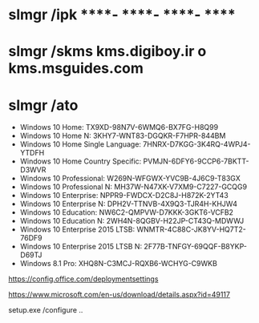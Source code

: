 # slmgr /ipk ****- ****- ****- ****

# slmgr /skms kms.digiboy.ir      o      kms.msguides.com

# slmgr /ato

* Windows 10 Home: TX9XD-98N7V-6WMQ6-BX7FG-H8Q99
* Windows 10 Home N: 3KHY7-WNT83-DGQKR-F7HPR-844BM
* Windows 10 Home Single Language: 7HNRX-D7KGG-3K4RQ-4WPJ4-YTDFH
* Windows 10 Home Country Specific: PVMJN-6DFY6-9CCP6-7BKTT-D3WVR
* Windows 10 Professional: W269N-WFGWX-YVC9B-4J6C9-T83GX
* Windows 10 Professional N: MH37W-N47XK-V7XM9-C7227-GCQG9
* Windows 10 Enterprise: NPPR9-FWDCX-D2C8J-H872K-2YT43
* Windows 10 Enterprise N: DPH2V-TTNVB-4X9Q3-TJR4H-KHJW4
* Windows 10 Education: NW6C2-QMPVW-D7KKK-3GKT6-VCFB2
* Windows 10 Education N: 2WH4N-8QGBV-H22JP-CT43Q-MDWWJ
* Windows 10 Enterprise 2015 LTSB: WNMTR-4C88C-JK8YV-HQ7T2-76DF9
* Windows 10 Enterprise 2015 LTSB N: 2F77B-TNFGY-69QQF-B8YKP-D69TJ
* Windows 8.1 Pro: XHQ8N-C3MCJ-RQXB6-WCHYG-C9WKB

https://config.office.com/deploymentsettings

https://www.microsoft.com/en-us/download/details.aspx?id=49117

setup.exe /configure ..
